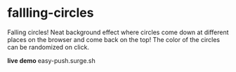 # fallling-circles


Falling  circles! Neat background effect where circles come down at different places on the browser and come back on the top! 
The color of the circles can be randomized on click.


<b> live demo </b> easy-push.surge.sh
